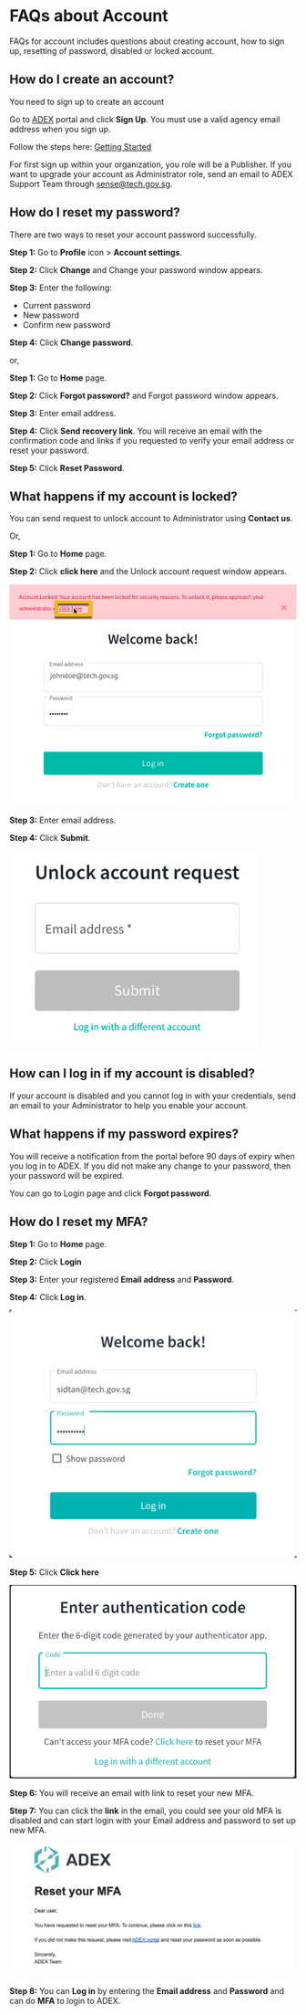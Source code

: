 # FAQs about Account

FAQs for account includes questions about creating account, how to sign up, resetting of password, disabled or locked account.

## How do I create an account? 

You need to sign up to create an account

Go to [ADEX](https://adex.gov.sg/adex/home) portal and click **Sign Up**. You must use a valid agency email address when you sign up.

Follow the steps here: [Getting Started](/User%20Guide/Getting%20Started)

For first sign up within your organization, you role will be a Publisher. If you want to upgrade your account as Administrator role, send an email to ADEX Support Team through <sense@tech.gov.sg>.

## How do I reset my password? 

There are two ways to reset your account password successfully.

**Step 1:** Go to **Profile** icon > **Account settings**.

**Step 2:** Click **Change** and Change your password window appears.

**Step 3:** Enter the following:
- Current password
- New password
- Confirm new password

**Step 4:** Click **Change password**.

or, 

**Step 1:** Go to **Home** page.

**Step 2:** Click **Forgot password?** and Forgot password window appears.

**Step 3:** Enter email address.

**Step 4:** Click **Send recovery link**. You will receive an email with the confirmation code and links if you requested to verify your email address or reset your password.

**Step 5:** Click **Reset Password**.

## What happens if my account is locked? 

You can send request to unlock account to Administrator using **Contact us**.

Or, 

**Step 1:** Go to **Home** page.

**Step 2:** Click **click here** and the Unlock account request window appears.

![Image not Available](/assets/faqsfig1.png)

**Step 3:** Enter email address.

**Step 4:** Click **Submit**.

![Image not Available](/assets/faqsfig2.png)

## How can I log in if my account is disabled? 

If your account is disabled and you cannot log in with your credentials, send an email to your Administrator to help you enable your account.

## What happens if my password expires? 

You will receive a notification from the portal before 90 days of expiry when you log in to ADEX. If you did not make any change to your password, then your password will be expired.

You can go to Login page and click **Forgot password**.

## How do I reset my MFA?

**Step 1:** Go to **Home** page.

**Step 2:** Click **Login**

**Step 3:** Enter your registered **Email address** and **Password**.

**Step 4:** Click **Log in**.

![Image not Available](/assets/Fig14.png)

**Step 5:** Click **Click here**

![Image not Available](/assets/Fig15.png)

**Step 6:** You will receive an email with link to reset your new MFA.

**Step 7:** You can click the **link** in the email, you could see your old MFA is disabled and can start login with your Email address and password to set up new MFA.

![Image not Available](/assets/Fig15y.png)

**Step 8:** You can **Log in** by entering the **Email address** and **Password** and can do **MFA** to login to ADEX.







